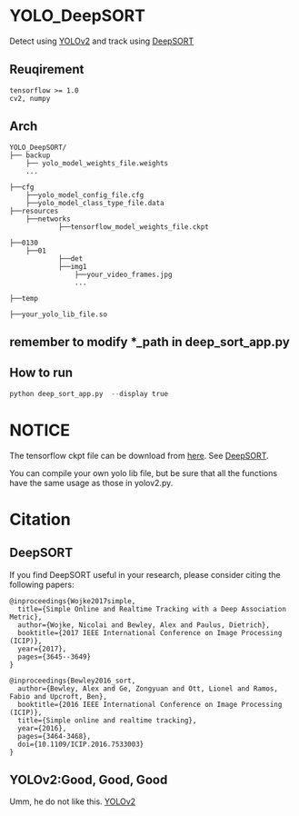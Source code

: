 # YOLO_DeepSORT

Detect using [YOLOv2](https://pjreddie.com/darknet/) and track using [DeepSORT](https://github.com/nwojke/deep_sort)

## Reuqirement
	tensorflow >= 1.0
	cv2, numpy
	
## Arch
```shell
YOLO_DeepSORT/
├── backup
	├── yolo_model_weights_file.weights  
	...

├──cfg
  	├──yolo_model_config_file.cfg
  	├──yolo_model_class_type_file.data
├──resources
  	├──networks
    		├──tensorflow_model_weights_file.ckpt

├──0130
  	├──01
    		├──det
    		├──img1
      			├──your_video_frames.jpg
      			...

├──temp

├──your_yolo_lib_file.so
```
## remember to modify *_path in deep_sort_app.py

## How to run

```python
python deep_sort_app.py  --display true
```

# NOTICE
The tensorflow ckpt file can be download from [here](https://owncloud.uni-koblenz.de/owncloud/s/f9JB0Jr7f3zzqs8).
See [DeepSORT](https://github.com/nwojke/deep_sort).

You can compile your own yolo lib file, but be sure that all the functions have the same usage as those in yolov2.py.

# Citation

## DeepSORT

If you find DeepSORT useful in your research, please consider citing the following papers:

    @inproceedings{Wojke2017simple,
      title={Simple Online and Realtime Tracking with a Deep Association Metric},
      author={Wojke, Nicolai and Bewley, Alex and Paulus, Dietrich},
      booktitle={2017 IEEE International Conference on Image Processing (ICIP)},
      year={2017},
      pages={3645--3649}
    }

    @inproceedings{Bewley2016_sort,
      author={Bewley, Alex and Ge, Zongyuan and Ott, Lionel and Ramos, Fabio and Upcroft, Ben},
      booktitle={2016 IEEE International Conference on Image Processing (ICIP)},
      title={Simple online and realtime tracking},
      year={2016},
      pages={3464-3468},
      doi={10.1109/ICIP.2016.7533003}
    }
		
 ## YOLOv2:Good, Good, Good
 Umm, he do not like this.
 [YOLOv2](https://pjreddie.com/darknet/)





